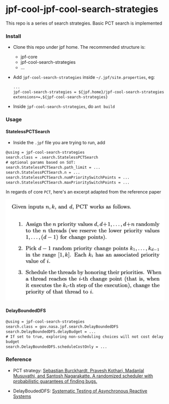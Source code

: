 # jpf-cool-jpf-cool-search-strategies

This repo is a series of search strategies. Basic PCT search is implemented

### Install 

- Clone this repo under jpf home.  The recommended structure is:

  - jpf-core
  - jpf-cool-search-strategies
  - ...

- Add `jpf-cool-search-strategies` inside `~/.jpf/site.properties`, eg:

  ```properties
  ...
  jpf-cool-search-strategies = ${jpf.home}/jpf-cool-search-strategies
  extensions+=,${jpf-cool-search-strategies}
  ```

  

- Inside `jpf-cool-search-strategies`, do `ant build`



### Usage



#### StatelessPCTSearch

- Inside the `.jpf` file you are trying to run, add 

```properties
@using = jpf-cool-search-strategies
search.class = .search.StatelessPCTSearch
# optional params based on SUT:
search.StatelessPCTSearch.path_limit = ...
search.StatelessPCTSearch.n = ...
search.StatelessPCTSearch.numPrioritySwitchPoints = ...
search.StatelessPCTSearch.maxPrioritySwitchPoints = ...
```

In regards of core `PCT`, here's an excerpt adapted from the reference paper

![634DA21A-D919-4F55-B1E5-29CBE0FA6A05](img_pct.png)

#### DelayBoundedDFS

```properties
@using = jpf-cool-search-strategies
search.class = gov.nasa.jpf.search.DelayBoundedDFS
search.DelayBoundedDFS.delayBudget = ...
# If set to true, exploring non-scheduling choices will not cost delay budget
search.DelayBoundedDFS.scheduleCostOnly = ...
```





### Reference

- PCT strategy: [Sebastian Burckhardt, Pravesh Kothari, Madanlal Musuvathi, and Santosh Nagarakatte. A randomized scheduler with probabilistic guarantees of finding bugs.](https://dl.acm.org/citation.cfm?id=1736040)

- DelayBoudedDFS: [Systematic Testing of Asynchronous Reactive Systems](https://dl.acm.org/doi/10.1145/2786805.2786861)

  

